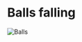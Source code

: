 # Balls falling

![Balls](https://github.com/Ymmas1968/ProgLessen-M5/blob/main/Assets/Script/Balls.cs)
